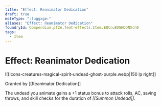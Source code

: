 ```yaml
---
title: "Effect: Reanimator Dedication"
draft: true
noteType: ":luggage:"
aliases: "Effect: Reanimator Dedication"
foundryId: Compendium.pf2e.feat-effects.Item.EQCnu8DGHDDNXch0
tags:
  - Item
---
```


# Effect: Reanimator Dedication
![[icons-creatures-magical-spirit-undead-ghost-purple.webp|150 lp right]]

Granted by [[Reanimator Dedication]]

The undead you animate gains a +1 status bonus to attack rolls, AC, saving throws, and skill checks for the duration of _[[Summon Undead]]_.
